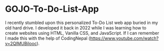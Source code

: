 # GOJO-To-Do-List-App
I recently stumbled upon this personalized To-Do List web app buried in my old hard drive. I developed it back in 2022 while I was learning how to create websites using HTML, Vanilla CSS, and JavaScript. If I can remember I made this with the help of CodingNepal (https://www.youtube.com/watch?v=2QIMUBilooc).

